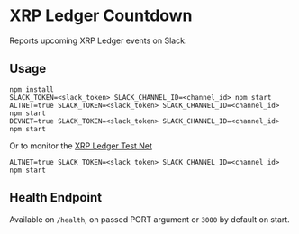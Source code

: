 # XRP Ledger Countdown

Reports upcoming XRP Ledger events on Slack.

## Usage

````
npm install
SLACK_TOKEN=<slack_token> SLACK_CHANNEL_ID=<channel_id> npm start
ALTNET=true SLACK_TOKEN=<slack_token> SLACK_CHANNEL_ID=<channel_id> npm start
DEVNET=true SLACK_TOKEN=<slack_token> SLACK_CHANNEL_ID=<channel_id> npm start
````

Or to monitor the [XRP Ledger Test Net](https://ripple.com/build/xrp-test-net/)

````
ALTNET=true SLACK_TOKEN=<slack_token> SLACK_CHANNEL_ID=<channel_id> npm start
````

## Health Endpoint

Available on `/health`, on passed PORT argument or `3000` by default on start.
